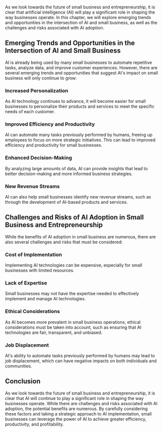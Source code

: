 

As we look towards the future of small business and entrepreneurship, it is clear that artificial intelligence (AI) will play a significant role in shaping the way businesses operate. In this chapter, we will explore emerging trends and opportunities in the intersection of AI and small business, as well as the challenges and risks associated with AI adoption.

Emerging Trends and Opportunities in the Intersection of AI and Small Business
------------------------------------------------------------------------------

AI is already being used by many small businesses to automate repetitive tasks, analyze data, and improve customer experiences. However, there are several emerging trends and opportunities that suggest AI's impact on small business will only continue to grow:

### Increased Personalization

As AI technology continues to advance, it will become easier for small businesses to personalize their products and services to meet the specific needs of each customer.

### Improved Efficiency and Productivity

AI can automate many tasks previously performed by humans, freeing up employees to focus on more strategic initiatives. This can lead to improved efficiency and productivity for small businesses.

### Enhanced Decision-Making

By analyzing large amounts of data, AI can provide insights that lead to better decision-making and more informed business strategies.

### New Revenue Streams

AI can also help small businesses identify new revenue streams, such as through the development of AI-based products and services.

Challenges and Risks of AI Adoption in Small Business and Entrepreneurship
--------------------------------------------------------------------------

While the benefits of AI adoption in small business are numerous, there are also several challenges and risks that must be considered:

### Cost of Implementation

Implementing AI technologies can be expensive, especially for small businesses with limited resources.

### Lack of Expertise

Small businesses may not have the expertise needed to effectively implement and manage AI technologies.

### Ethical Considerations

As AI becomes more prevalent in small business operations, ethical considerations must be taken into account, such as ensuring that AI technologies are fair, transparent, and unbiased.

### Job Displacement

AI's ability to automate tasks previously performed by humans may lead to job displacement, which can have negative impacts on both individuals and communities.

Conclusion
----------

As we look towards the future of small business and entrepreneurship, it is clear that AI will continue to play a significant role in shaping the way businesses operate. While there are challenges and risks associated with AI adoption, the potential benefits are numerous. By carefully considering these factors and taking a strategic approach to AI implementation, small businesses can leverage the power of AI to achieve greater efficiency, productivity, and profitability.
